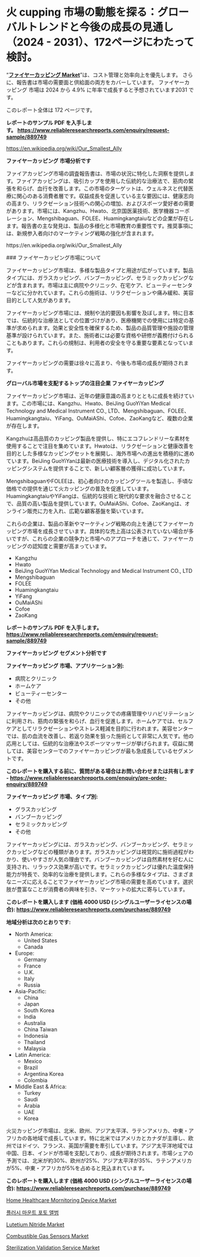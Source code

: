 <p><h1>火 cupping 市場の動態を探る：グローバルトレンドと今後の成長の見通し（2024 - 2031）、172ページにわたって検討。</h1></p><p>&ldquo;<strong><a href="https://www.reliableresearchreports.com/fire-cupping-r889749">ファイヤーカッピング Market</a></strong>&rdquo;は、コスト管理と効率向上を優先します。 さらに、報告書は市場の需要面と供給面の両方をカバーしています。 ファイヤーカッピング 市場は 2024 から 4.9% に年率で成長すると予想されています2031 です。</p>
<p>このレポート全体は 172 ページです。</p>
<p><strong>レポートのサンプル PDF を入手します。&nbsp;<a href="https://www.reliableresearchreports.com/enquiry/request-sample/889749">https://www.reliableresearchreports.com/enquiry/request-sample/889749</a></strong></p>
<p><a href="https://en.wikipedia.org/wiki/Our_Smallest_Ally">https://en.wikipedia.org/wiki/Our_Smallest_Ally</a></p>
<p><strong>ファイヤーカッピング 市場分析です</strong></p>
<p><p>ファイアカッピング市場の調査報告書は、市場の状況に特化した洞察を提供します。ファイアカッピングは、吸引カップを使用した伝統的な治療法で、筋肉の緊張を和らげ、血行を改善します。この市場のターゲットは、ウェルネスと代替医療に関心のある消費者層です。収益成長を促進している主な要因には、健康志向の高まり、リラクゼーション技術への関心の増加、およびスポーツ愛好者の需要があります。市場には、Kangzhu、Hwato、北京国医薬技術、医学機器コーポレーション、Mengshibaguan、FOLEE、Huamingkangtaiuなどの企業が存在します。報告書の主な発見は、製品の多様化と市場教育の重要性です。推奨事項には、新規参入者向けのマーケティング戦略の強化が含まれます。</p></p>
<p>https://en.wikipedia.org/wiki/Our_Smallest_Ally</p>
<p><p>### ファイヤーカッピング市場について</p><p>ファイヤーカッピング市場は、多様な製品タイプと用途が広がっています。製品タイプには、ガラスカッピング、バンブーカッピング、セラミックカッピングなどが含まれます。市場は主に病院やクリニック、在宅ケア、ビューティーセンターなどに分かれています。これらの施術は、リラクゼーションや痛み緩和、美容目的として人気があります。</p><p>ファイヤーカッピング市場には、規制や法的要因も影響を及ぼします。特に日本では、伝統的な治療法としての位置づけがあり、医療機関での使用には特定の基準が求められます。効果と安全性を確保するため、製品の品質管理や施設の管理基準が設けられています。また、施術者には必要な資格や研修が義務付けられることもあります。これらの規制は、利用者の安全を守る重要な要素となっています。</p><p>ファイヤーカッピングの需要は徐々に高まり、今後も市場の成長が期待されます。</p></p>
<p><strong>グローバル市場を支配するトップの注目企業 ファイヤーカッピング</strong></p>
<p><p>ファイヤーカッピング市場は、近年の健康意識の高まりとともに成長を続けています。この市場には、Kangzhu、Hwato、BeiJing GuoYiYan Medical Technology and Medical Instrument CO., LTD、Mengshibaguan、FOLEE、Huamingkangtaiu、YiFang、OuMaiAShi、Cofoe、ZaoKangなど、複数の企業が存在します。</p><p>Kangzhuは高品質のカッピング製品を提供し、特にエコフレンドリーな素材を使用することで注目を集めています。Hwatoは、リラクゼーションと健康改善を目的とした多様なカッピングセットを展開し、海外市場への進出を積極的に進めています。BeiJing GuoYiYanは最新の医療技術を導入し、デジタル化されたカッピングシステムを提供することで、新しい顧客層の獲得に成功しています。</p><p>MengshibaguanやFOLEEは、初心者向けのカッピングツールを製造し、手頃な価格での提供を通じて火カッピングの普及を促進しています。HuamingkangtaiuやYiFangは、伝統的な技術と現代的な要求を融合させることで、品質の高い製品を提供しています。OuMaiAShi、Cofoe、ZaoKangは、オンライン販売に力を入れ、広範な顧客基盤を築いています。</p><p>これらの企業は、製品の革新やマーケティング戦略の向上を通じてファイヤーカッピング市場を成長させています。具体的な売上高は公表されていない場合が多いですが、これらの企業の競争力と市場へのアプローチを通じて、ファイヤーカッピングの認知度と需要が高まっています。</p></p>
<p><ul><li>Kangzhu</li><li>Hwato</li><li>BeiJing GuoYiYan Medical Technology and Medical Instrument CO., LTD</li><li>Mengshibaguan</li><li>FOLEE</li><li>Huamingkangtaiu</li><li>YiFang</li><li>OuMaiAShi</li><li>Cofoe</li><li>ZaoKang</li></ul></p>
<p><strong>レポートのサンプル PDF を入手します。 <a href="https://www.reliableresearchreports.com/enquiry/request-sample/889749">https://www.reliableresearchreports.com/enquiry/request-sample/889749</a></strong></p>
<p><strong>ファイヤーカッピング セグメント分析です</strong></p>
<p><strong>ファイヤーカッピング 市場、アプリケーション別:</strong></p>
<p><ul><li>病院とクリニック</li><li>ホームケア</li><li>ビューティーセンター</li><li>その他</li></ul></p>
<p><p>ファイヤーカッピングは、病院やクリニックでの疼痛管理やリハビリテーションに利用され、筋肉の緊張を和らげ、血行を促進します。ホームケアでは、セルフケアとしてリラクゼーションやストレス軽減を目的に行われます。美容センターでは、肌の血流を改善し、若返り効果を狙った施術として非常に人気です。他の応用としては、伝統的な治療法やスポーツマッサージが挙げられます。収益に関しては、美容センターでのファイヤーカッピングが最も急成長しているセグメントです。</p></p>
<p><strong>このレポートを購入する前に、質問がある場合はお問い合わせまたは共有します - <a href="https://www.reliableresearchreports.com/enquiry/pre-order-enquiry/889749">https://www.reliableresearchreports.com/enquiry/pre-order-enquiry/889749</a></strong></p>
<p><strong>ファイヤーカッピング 市場、タイプ別:</strong></p>
<p><ul><li>グラスカッピング</li><li>バンブーカッピング</li><li>セラミックカッピング</li><li>その他</li></ul></p>
<p><p>ファイヤーカッピングには、ガラスカッピング、バンブーカッピング、セラミックカッピングなどの種類があります。ガラスカッピングは視覚的に施術過程がわかり、使いやすさが人気の理由です。バンブーカッピングは自然素材を好む人に支持され、リラックス効果が高いです。セラミックカッピングは優れた温度保持能力が特長で、効率的な治療を提供します。これらの多様なタイプは、さまざまなニーズに応えることでファイヤーカッピング市場の需要を高めています。選択肢が豊富なことが消費者の興味を引き、マーケットの拡大に寄与しています。</p></p>
<p><strong>このレポートを購入します (価格 4000 USD (シングルユーザーライセンスの場合): <a href="https://www.reliableresearchreports.com/purchase/889749">https://www.reliableresearchreports.com/purchase/889749</a></strong></p>
<p><strong>地域分析は次のとおりです:</strong></p>
<p><ul>
    <li>
        North America:
        <ul>
            <li>United States</li>
            <li>Canada</li>
        </ul>
    </li>
    <li>
        Europe:
        <ul>
            <li>Germany</li>
            <li>France</li>
            <li>U.K.</li>
            <li>Italy</li>
            <li>Russia</li>
        </ul>
    </li>
    <li>
        Asia-Pacific:
        <ul>
            <li>China</li>
            <li>Japan</li>
            <li>South Korea</li>
            <li>India</li>
            <li>Australia</li>
            <li>China Taiwan</li>
            <li>Indonesia</li>
            <li>Thailand</li>
            <li>Malaysia</li>
        </ul>
    </li>
    <li>
        Latin America:
        <ul>
            <li>Mexico</li>
            <li>Brazil</li>
            <li>Argentina Korea</li>
            <li>Colombia</li>
        </ul>
    </li>
    <li>
        Middle East & Africa:
        <ul>
            <li>Turkey</li>
            <li>Saudi</li>
            <li>Arabia</li>
            <li>UAE</li>
            <li>Korea</li>
        </ul>
    </li>
    </ul></p>
<p><p>火災カッピング市場は、北米、欧州、アジア太平洋、ラテンアメリカ、中東・アフリカの各地域で成長しています。特に北米ではアメリカとカナダが主導し、欧州ではドイツ、フランス、英国が需要を牽引しています。アジア太平洋地域では中国、日本、インドが市場を支配しており、成長が期待されます。市場シェアの予測では、北米が約30%、欧州が25%、アジア太平洋が35%、ラテンアメリカが5%、中東・アフリカが5%を占めると見込まれています。</p></p>
<p><strong>このレポートを購入します (価格 4000 USD (シングルユーザーライセンスの場合): <a href="https://www.reliableresearchreports.com/purchase/889749">https://www.reliableresearchreports.com/purchase/889749</a></strong></p>
<p><p><a href="https://issuu.com/reportprime-2/docs/home-healthcare-mornitoring-device-_60b9155e82cd59">Home Healthcare Mornitoring Device Market</a></p><p><a href="https://medium.com/@samiahussain82/%ED%94%8C%EB%9F%AC%EC%8B%9C-%EB%A7%88%EC%9A%B4%ED%8A%B8-%ED%8F%AC%ED%86%A0-%EC%95%A8%EB%B2%94-%EC%8B%9C%EC%9E%A5-%EC%A0%84%EB%A7%9D-%EB%B0%8F-2024%EB%85%84%EB%B6%80%ED%84%B0-2031%EB%85%84%EA%B9%8C%EC%A7%80%EC%9D%98-%EC%98%88%EC%B8%A1-4b520a0b5b39">플러시 마운트 포토 앨범</a></p><p><a href="https://medium.com/@bethelokon998/global-lutetium-nitride-market-opportunities-and-forecast-for-period-from-2024-to-2031-0c7bfe2fe01d">Lutetium Nitride Market</a></p><p><a href="https://github.com/NorbertYates/Market-Research-Report-List-6/blob/main/combustible-gas-sensors-market.md">Combustible Gas Sensors Market</a></p><p><a href="https://issuu.com/reportprime-2/docs/sterilization-validation-service-ma_1447477e3a248a">Sterilization Validation Service Market</a></p></p>